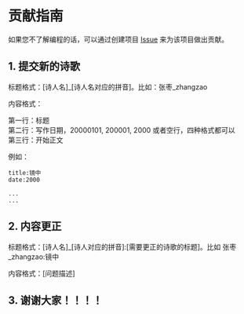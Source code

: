 # 贡献指南

如果您不了解编程的话，可以通过创建项目 [Issue](https://github.com/sheepzh/poetry/issues) 来为该项目做出贡献。

## 1. 提交新的诗歌

标题格式：[诗人名]\_[诗人名对应的拼音]。比如：张枣_zhangzao

内容格式：

第一行：标题<br/>
第二行：写作日期，20000101, 200001, 2000 或者空行，四种格式都可以<br/>
第三行：开始正文<br/>

例如：

```plain
title:镜中
date:2000

...
...
```

## 2. 内容更正

标题格式：[诗人名]\_[诗人对应的拼音]:[需要更正的诗歌的标题]。比如 张枣_zhangzao:镜中

内容格式：[问题描述]

## 3. 谢谢大家！！！！
